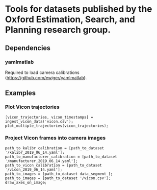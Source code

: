 # Tools for datasets published by the Oxford Estimation, Search, and Planning research group.

## Dependencies
### yamlmatlab
Required to load camera calibrations (https://github.com/ewiger/yamlmatlab).

## Examples
### Plot Vicon trajectories
```
[vicon_trajectories, vicon_timestamps] = ingest_vicon_data('vicon.csv');
plot_multiple_trajectories(vicon_trajectories);
```

### Project Vicon frames into camera images
```
path_to_kalibr_calibration = [path_to_dataset '/kalibr_2019_06_14.yaml'];
path_to_manufacturer_calibration = [path_to_dataset '/manufacturer_2019_06_14.yaml'];
path_to_vicon_calibration = [path_to_dataset '/vicon_2019_06_14.yaml'];
path_to_images = [path_to_dataset data_segment ];
path_to_images = [path_to_dataset '/vicon.csv'];
draw_axes_on_image;
```

